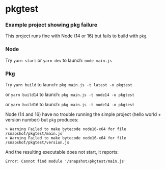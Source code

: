 # pkgtest
### Example project showing pkg failure

This project runs fine with Node (14 or 16) but fails to build with `pkg`.

### Node
Try `yarn start` or `yarn dev` to launch:
`node main.js`

### Pkg
Try `yarn build` to launch:
`pkg main.js -t latest -o pkgtest`

or `yarn build14` to launch:
`pkg main.js -t node14 -o pkgtest`

or `yarn build16` to launch:
`pkg main.js -t node14 -o pkgtest`

Node (14 and 16) have no trouble running the simple project (hello world + version number) but `pkg` produces:
```
> Warning Failed to make bytecode node16-x64 for file /snapshot/pkgtest/main.js`
> Warning Failed to make bytecode node16-x64 for file /snapshot/pkgtest/version.js
```
And the resulting executable does not start, it reports:
```
Error: Cannot find module '/snapshot/pkgtest/main.js'
```
